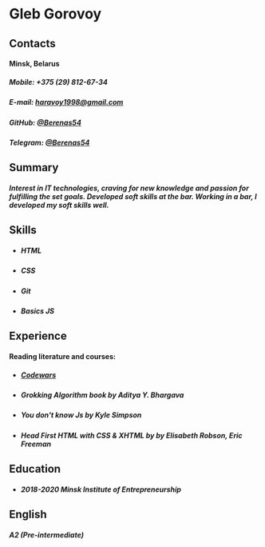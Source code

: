 
# Gleb Gorovoy

## Contacts

#### Minsk, Belarus
##### Mobile: +375 (29) 812-67-34
##### E-mail: haravoy1998@gmail.com
##### GitHub: [@Berenas54](https://github.com/Berenas54)
##### Telegram: [@Berenas54](https://t.me/Berenas54)

## Summary
 
##### Interest in IT technologies, craving for new knowledge and passion for fulfilling the set goals. Developed soft skills at the bar. Working in a bar, I developed my soft skills well.
 
## Skills

 * ##### HTML
 * ##### CSS
 * ##### Git
 * ##### Basics JS

## Experience

#### Reading literature and courses:
* ##### [Codewars](https://www.codewars.com/users/Berenas54)
* ##### Grokking Algorithm book by Aditya Y. Bhargava
* ##### You don't know Js by Kyle Simpson
* ##### Head First HTML with CSS & XHTML by by Elisabeth Robson, Eric Freeman
 
## Education

* ##### 2018-2020 Minsk Institute of Entrepreneurship 

## English 
##### A2 (Pre-intermediate)